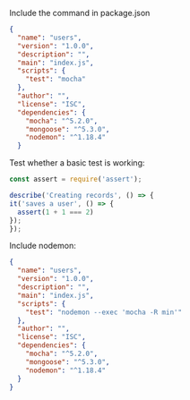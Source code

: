 Include the command in package.json
```json
{
  "name": "users",
  "version": "1.0.0",
  "description": "",
  "main": "index.js",
  "scripts": {
    "test": "mocha"
  },
  "author": "",
  "license": "ISC",
  "dependencies": {
    "mocha": "^5.2.0",
    "mongoose": "^5.3.0",
    "nodemon": "^1.18.4"
  }
  ```
 Test whether a basic test is working:
  ```js
const assert = require('assert');

describe('Creating records', () => {
  it('saves a user', () => {
    assert(1 + 1 === 2)
  });
});
```
Include nodemon:
```json
{
  "name": "users",
  "version": "1.0.0",
  "description": "",
  "main": "index.js",
  "scripts": {
    "test": "nodemon --exec 'mocha -R min'"
  },
  "author": "",
  "license": "ISC",
  "dependencies": {
    "mocha": "^5.2.0",
    "mongoose": "^5.3.0",
    "nodemon": "^1.18.4"
  }
}
```


  
